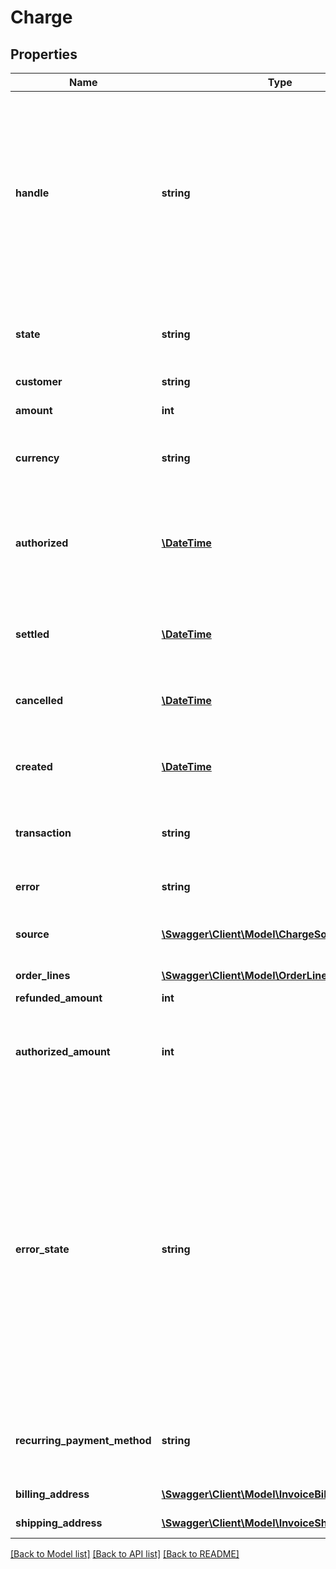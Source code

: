 # Charge

## Properties
Name | Type | Description | Notes
------------ | ------------- | ------------- | -------------
**handle** | **string** | Per account unique reference to charge/invoice. E.g. order id from own system. Multiple payments can be attempted for the same handle but only one succeeded charge can exist per handle. Max length 255 with allowable characters [a-zA-Z0-9_.-@]. | 
**state** | **string** | The charge state one of the following: &#x60;authorized&#x60;, &#x60;settled&#x60;, &#x60;failed&#x60;, &#x60;cancelled&#x60; | 
**customer** | **string** | Customer handle | 
**amount** | **int** | The invoice amount including VAT | 
**currency** | **string** | Currency for the account in [ISO 4217](http://da.wikipedia.org/wiki/ISO_4217) three letter alpha code | 
**authorized** | [**\DateTime**](\DateTime.md) | When the charge was authorized, if the charge went through an authorize and settle flow, in [ISO-8601](http://en.wikipedia.org/wiki/ISO_8601) extended offset date-time format. | [optional] 
**settled** | [**\DateTime**](\DateTime.md) | When the charge was settled, in [ISO-8601](http://en.wikipedia.org/wiki/ISO_8601) extended offset date-time format. | [optional] 
**cancelled** | [**\DateTime**](\DateTime.md) | When the charge was cancelled, in [ISO-8601](http://en.wikipedia.org/wiki/ISO_8601) extended offset date-time format. | [optional] 
**created** | [**\DateTime**](\DateTime.md) | When the invoice was created, in [ISO-8601](http://en.wikipedia.org/wiki/ISO_8601) extended offset date-time format. | 
**transaction** | **string** | Transaction id assigned by Reepay. Assigned when transaction is performed. | [optional] 
**error** | **string** | Reepay error code if failed. See [transaction errors](https://reference.reepay.com/api/#transaction-errors). | [optional] 
**source** | [**\Swagger\Client\Model\ChargeSource**](ChargeSource.md) | Object describing the source for the charge. E.g. credit card. | 
**order_lines** | [**\Swagger\Client\Model\OrderLine[]**](OrderLine.md) | Order lines for charge | 
**refunded_amount** | **int** | Refunded amount | 
**authorized_amount** | **int** | Authorized amount if authorization was performed. The maximum amount that can be settled. | 
**error_state** | **string** | Reepay error state if failed: &#x60;soft_declined&#x60;, &#x60;hard_declined&#x60; or &#x60;processing_error&#x60;. Soft and hard declines indicate a card decline. A soft decline is possibly recoverable and a subsequent request with the same card may succeed. E.g. insufficient funds. A processing error indicates an error processing the card either at Reepay, the acquirer, or between Reepay amd the acquirer. | [optional] 
**recurring_payment_method** | **string** | Optional reference to recurring payment method created in conjunction with charging | [optional] 
**billing_address** | [**\Swagger\Client\Model\InvoiceBillingAddress**](InvoiceBillingAddress.md) | Optional billing address | [optional] 
**shipping_address** | [**\Swagger\Client\Model\InvoiceShippingAddress**](InvoiceShippingAddress.md) | Optional shipping address | [optional] 

[[Back to Model list]](../README.md#documentation-for-models) [[Back to API list]](../README.md#documentation-for-api-endpoints) [[Back to README]](../README.md)



